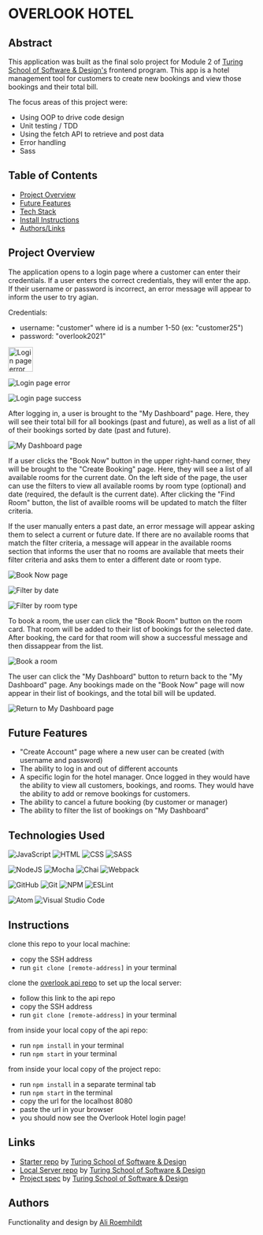 # OVERLOOK HOTEL

## Abstract 
This application was built as the final solo project for Module 2 of [Turing School of Software & Design's](https://turing.edu/) frontend program. This app is a hotel management tool for customers to create new bookings and view those bookings and their total bill.

The focus areas of this project were:
- Using OOP to drive code design
- Unit testing / TDD 
- Using the fetch API to retrieve and post data
- Error handling
- Sass

## Table of Contents
- [Project Overview](#project-overview)
- [Future Features](#future-features)
- [Tech Stack](#technologies-used)
- [Install Instructions](#instructions)
- [Authors/Links](#authors)

## Project Overview
The application opens to a login page where a customer can enter their credentials. If a user enters the correct credentials, they will enter the app. If their username or password is incorrect, an error message will appear to inform the user to try agian. 

Credentials:
- username: "customer<id>" where id is a number 1-50 (ex: "customer25")
- password: "overlook2021"
 
 <img src="https://media.giphy.com/media/zgkILMn6vfZN6B8LkY/giphy.gif" alt="Login page error" width="50">
  
![Login page error](https://media.giphy.com/media/zgkILMn6vfZN6B8LkY/giphy.gif)
  
![Login page success](https://media.giphy.com/media/ID8RfzJIu238I0jvdg/giphy.gif)

After logging in, a user is brought to the "My Dashboard" page. Here, they will see their total bill for all bookings (past and future), as well as a list of all of their bookings sorted by date (past and future).
  
![My Dashboard page](https://media.giphy.com/media/0d8NxPY1ZVGJ3FcFCh/giphy.gif)
  
If a user clicks the "Book Now" button in the upper right-hand corner, they will be brought to the "Create Booking" page. Here, they will see a list of all available rooms for the current date. On the left side of the page, the user can use the filters to view all available rooms by room type (optional) and date (required, the default is the current date). After clicking the "Find Room" button, the list of availble rooms will be updated to match the filter criteria.
  
If the user manually enters a past date, an error message will appear asking them to select a current or future date. If there are no available rooms that match the filter criteria, a message will appear in the available rooms section that informs the user that no rooms are available that meets their filter criteria and asks them to enter a different date or room type. 
  
![Book Now page](https://media.giphy.com/media/QPSMoTnNsYZtqGb4DU/giphy.gif)
  
![Filter by date](https://media.giphy.com/media/Rk1887Rs71Fw4g9JWk/giphy.gif)
  
![Filter by room type](https://media.giphy.com/media/9rujWwSsVN8yhLnlHv/giphy.gif)
  
To book a room, the user can click the "Book Room" button on the room card. That room will be added to their list of bookings for the selected date. After booking, the card for that room will show a successful message and then dissappear from the list. 
  
![Book a room](https://media.giphy.com/media/ISwqDrnwtW6a7RzEZ5/giphy.gif)
  
The user can click the "My Dashboard" button to return back to the "My Dashboard" page. Any bookings made on the "Book Now" page will now appear in their list of bookings, and the total bill will be updated. 
  
![Return to My Dashboard page](https://media.giphy.com/media/umeU0TGwyYPwhfLvEW/giphy.gif)
  
## Future Features
- "Create Account" page where a new user can be created (with username and password)
- The ability to log in and out of different accounts
- A specific login for the hotel manager. Once logged in they would have the ability to view all customers, bookings, and rooms. They would have the ability to add or remove bookings for customers. 
- The ability to cancel a future booking (by customer or manager)
- The ability to filter the list of bookings on "My Dashboard"

## Technologies Used 
![JavaScript](https://img.shields.io/badge/JavaScript-F7DF1E?style=for-the-badge&logo=javascript&logoColor=black)
![HTML](https://img.shields.io/badge/HTML5-E34F26?style=for-the-badge&logo=html5&logoColor=white)
![CSS](https://img.shields.io/badge/CSS3-1572B6?style=for-the-badge&logo=css3&logoColor=white)
![SASS](https://img.shields.io/badge/Sass-CC6699?style=for-the-badge&logo=sass&logoColor=white)

![NodeJS](https://img.shields.io/badge/node.js-6DA55F?style=for-the-badge&logo=node.js&logoColor=white)
![Mocha](https://img.shields.io/badge/Mocha-8D6748?style=for-the-badge&logo=Mocha&logoColor=white)
![Chai](https://img.shields.io/badge/chai-A30701?style=for-the-badge&logo=chai&logoColor=white)
![Webpack](https://img.shields.io/badge/Webpack-8DD6F9?style=for-the-badge&logo=Webpack&logoColor=white)

![GitHub](https://img.shields.io/badge/github-%23121011.svg?style=for-the-badge&logo=github&logoColor=white)
![Git](https://img.shields.io/badge/git-%23F05033.svg?style=for-the-badge&logo=git&logoColor=white)
![NPM](https://img.shields.io/badge/NPM-%23000000.svg?style=for-the-badge&logo=npm&logoColor=white)
![ESLint](https://img.shields.io/badge/ESLint-4B3263?style=for-the-badge&logo=eslint&logoColor=white)

![Atom](https://img.shields.io/badge/Atom-%2366595C.svg?style=for-the-badge&logo=atom&logoColor=white)
![Visual Studio Code](https://img.shields.io/badge/Visual%20Studio%20Code-0078d7.svg?style=for-the-badge&logo=visual-studio-code&logoColor=white)

## Instructions
clone this repo to your local machine:
- copy the SSH address
- run ```git clone [remote-address]``` in your terminal

clone the [overlook api repo](https://github.com/turingschool-examples/overlook-api) to set up the local server:
- follow this link to the api repo
- copy the SSH address
- run ```git clone [remote-address]``` in your terminal

from inside your local copy of the api repo:
- run ```npm install``` in your terminal
- run ```npm start``` in your terminal

from inside your local copy of the project repo: 
- run ```npm install``` in a separate terminal tab
- run ```npm start``` in the terminal
- copy the url for the localhost 8080 
- paste the url in your browser
- you should now see the Overlook Hotel login page!

## Links
- [Starter repo](https://github.com/turingschool-examples/webpack-starter-kit) by [Turing School of Software & Design](https://turing.edu/)
- [Local Server repo](https://github.com/turingschool-examples/overlook-api) by [Turing School of Software & Design](https://turing.edu/)
- [Project spec](https://frontend.turing.edu/projects/overlook.html) by [Turing School of Software & Design](https://turing.edu/)

## Authors
Functionality and design by [Ali Roemhildt](https://github.com/aliroemhildt)
